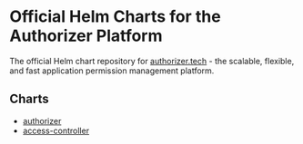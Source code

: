 # Official Helm Charts for the Authorizer Platform
The official Helm chart repository for [authorizer.tech](https://authorizer-tech.github.io/) - the scalable, flexible, and fast application permission management platform.

## Charts

* [authorizer](https://github.com/authorizer-tech/helm-charts/blob/master/charts/authorizer)
* [access-controller](https://github.com/authorizer-tech/helm-charts/blob/master/charts/access-controller)
